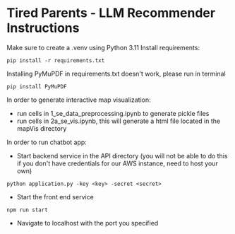 # Tired Parents - LLM Recommender Instructions

Make sure to create a .venv using Python 3.11
Install requirements:
```
pip install -r requirements.txt
```

Installing PyMuPDF in requirements.txt doesn't work, please run in terminal 

```terminal
pip install PyMuPDF
```

In order to generate interactive map visualization:
- run cells in 1_se_data_preprocessing.ipynb to generate pickle files
- run cells in 2a_se_vis.ipynb, this will generate a html file located in the mapVis directory

In order to run chatbot app:
- Start backend service in the API directory (you will not be able to do this if you don't have credentials for our AWS instance, need to host your own)
```angular2html
python application.py -key <key> -secret <secret>
```
- Start the front end service
```angular2html
npm run start
```
- Navigate to localhost with the port you specified